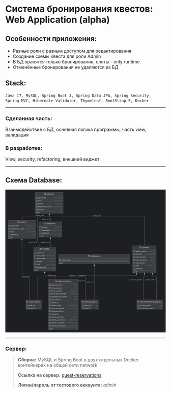 # Система бронирования квестов: Web Application (alpha)

## Особенности приложения:
+ Разные роли с разным доступом для редактирования 
+ Создание схемы квеста для роли Admin
+ В БД хранятся только бронирования, слоты - only runtime
+ Отменённые бронирования не удаляются из БД

## Stack:
```
Java 17, MySQL, Spring Boot 3, Spring Data JPA, Spring Security, 
Spring MVC, Hibernate Validator, Thymeleaf, BootStrap 5, Docker
```
***

### Сделанная часть: 
Взаимодействие с БД, основная логика программы, часть view, валидация


### В разработке: 
View, security, refactoring, внешний виджет
***

## Схема Database:

![Схема БД](projectinfo/database-diagram.png)
***

### Сервер:
>__Сборка:__
MySQL и Spring Boot в двух отдельных Docker контейнерах на общей сети network
> 
>__Ссылка на сервер:__ 
> <a href="http://31.129.99.231:8080/slot-list" target="_blank">quest-reservations</a>
> 
>__Логин/пароль от тестового аккаунта:__ _admin_